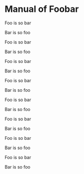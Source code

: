 # Manual of Foobar

Foo is so bar

Bar is so foo

Foo is so bar

Bar is so foo

Foo is so bar

Bar is so foo

Foo is so bar

Bar is so foo

Foo is so bar

Bar is so foo

Foo is so bar

Bar is so foo

Foo is so bar

Bar is so foo

Foo is so bar

Bar is so foo
